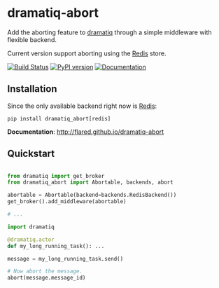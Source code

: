 # dramatiq-abort

Add the aborting feature to [dramatiq] through a simple middleware with flexible backend.

Current version support aborting using the [Redis] store.

[![Build Status](https://github.com/Flared/dramatiq-abort/workflows/Push/badge.svg)](https://github.com/Flared/dramatiq-abort/actions?query=workflow%3A%22Push%22)
[![PyPI version](https://badge.fury.io/py/dramatiq.svg)](https://badge.fury.io/py/dramatiq-abort)
[![Documentation](https://img.shields.io/badge/doc-latest-brightgreen.svg)](http://flared.github.io/dramatiq-abort)

## Installation

Since the only available backend right now is [Redis]:

    pip install dramatiq_abort[redis]

**Documentation**: http://flared.github.io/dramatiq-abort


## Quickstart

```python

from dramatiq import get_broker
from dramatiq_abort import Abortable, backends, abort

abortable = Abortable(backend=backends.RedisBackend())
get_broker().add_middleware(abortable)

# ...

import dramatiq

@dramatiq.actor
def my_long_running_task(): ...

message = my_long_running_task.send()

# Now abort the message.
abort(message.message_id)
```

[Redis]: https://redis.io
[dramatiq]: https://dramatiq.io/

